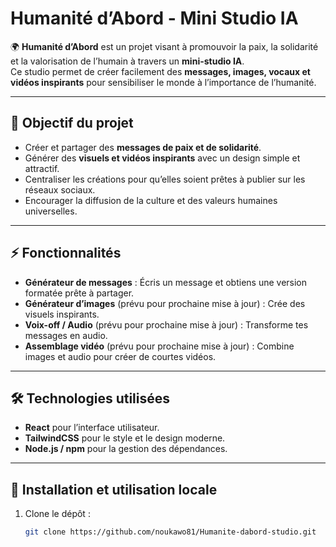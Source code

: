 # Humanité d’Abord - Mini Studio IA

🌍 **Humanité d’Abord** est un projet visant à promouvoir la paix, la solidarité et la valorisation de l’humain à travers un **mini-studio IA**.  
Ce studio permet de créer facilement des **messages, images, vocaux et vidéos inspirants** pour sensibiliser le monde à l’importance de l’humanité.

---

## 🎯 Objectif du projet
- Créer et partager des **messages de paix et de solidarité**.  
- Générer des **visuels et vidéos inspirants** avec un design simple et attractif.  
- Centraliser les créations pour qu’elles soient prêtes à publier sur les réseaux sociaux.  
- Encourager la diffusion de la culture et des valeurs humaines universelles.

---

## ⚡ Fonctionnalités
- **Générateur de messages** : Écris un message et obtiens une version formatée prête à partager.  
- **Générateur d’images** (prévu pour prochaine mise à jour) : Crée des visuels inspirants.  
- **Voix-off / Audio** (prévu pour prochaine mise à jour) : Transforme tes messages en audio.  
- **Assemblage vidéo** (prévu pour prochaine mise à jour) : Combine images et audio pour créer de courtes vidéos.

---

## 🛠️ Technologies utilisées
- **React** pour l’interface utilisateur.  
- **TailwindCSS** pour le style et le design moderne.  
- **Node.js / npm** pour la gestion des dépendances.  

---

## 🚀 Installation et utilisation locale
1. Clone le dépôt :  
   ```bash
   git clone https://github.com/noukawo81/Humanite-dabord-studio.git
